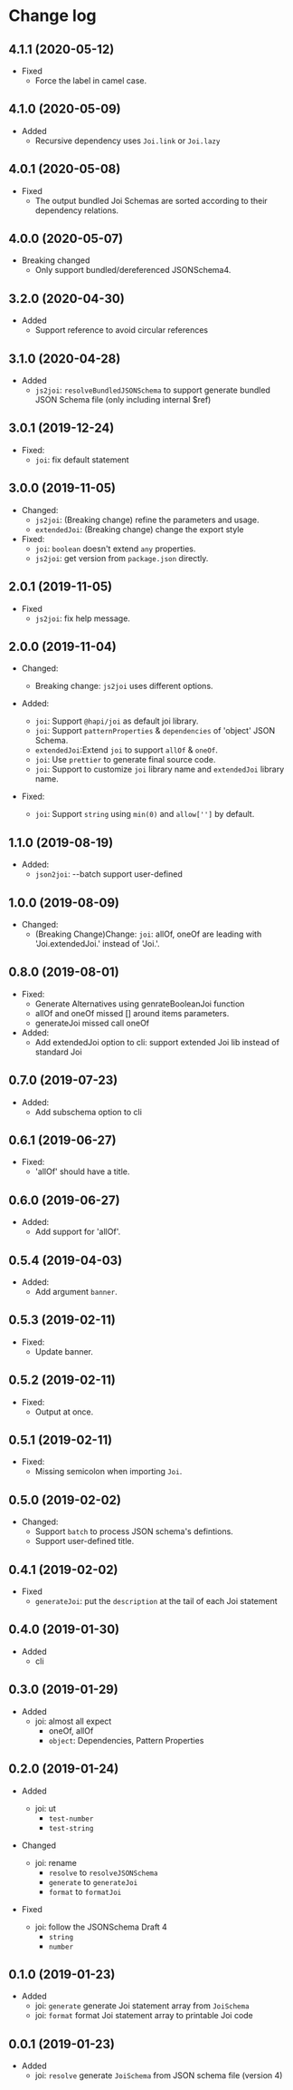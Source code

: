 # Change log

## 4.1.1 (2020-05-12)

* Fixed
  * Force the label in camel case.

## 4.1.0 (2020-05-09)

* Added
  * Recursive dependency uses `Joi.link` or `Joi.lazy`

## 4.0.1 (2020-05-08)

* Fixed
  * The output bundled Joi Schemas are sorted according to their dependency relations.

## 4.0.0 (2020-05-07)

* Breaking changed
  * Only support bundled/dereferenced JSONSchema4.

## 3.2.0 (2020-04-30)

* Added
  * Support reference to avoid circular references  

## 3.1.0 (2020-04-28)

* Added
  * `js2joi`: `resolveBundledJSONSchema` to support generate bundled JSON Schema file (only including internal $ref)

## 3.0.1 (2019-12-24)

* Fixed:
  * `joi`: fix default statement

## 3.0.0 (2019-11-05)

* Changed:
  * `js2joi`: (Breaking change) refine the parameters and usage.
  * `extendedJoi`: (Breaking change) change the export style
* Fixed:
  * `joi`: `boolean` doesn't extend `any` properties.
  * `js2joi`: get version from `package.json` directly.

## 2.0.1 (2019-11-05)

* Fixed
  * `js2joi`: fix help message.

## 2.0.0 (2019-11-04)

* Changed:
  * Breaking change: `js2joi` uses different options.

* Added:
  * `joi`: Support `@hapi/joi` as default joi library.
  * `joi`: Support `patternProperties` & `dependencies` of 'object' JSON Schema.
  * `extendedJoi`:Extend `joi` to support `allOf` & `oneOf`.
  * `joi`: Use `prettier` to generate final source code.
  * `joi`: Support to customize `joi` library name and `extendedJoi` library name.

* Fixed:
  * `joi`: Support `string` using `min(0)` and `allow['']` by default.

## 1.1.0 (2019-08-19)

* Added:
  * `json2joi`: --batch support user-defined

## 1.0.0 (2019-08-09)

* Changed:
  * (Breaking Change)Change: `joi`: allOf, oneOf are leading with 'Joi.extendedJoi.' instead of 'Joi.'.

## 0.8.0 (2019-08-01)

* Fixed:
  * Generate Alternatives using genrateBooleanJoi function
  * allOf and oneOf missed [] around items parameters.
  * generateJoi missed call oneOf
* Added:
  * Add extendedJoi option to cli: support extended Joi lib instead of standard Joi

## 0.7.0 (2019-07-23)

* Added:
  * Add subschema option to cli

## 0.6.1 (2019-06-27)

* Fixed:
  * 'allOf' should have a title.

## 0.6.0 (2019-06-27)

* Added:
  * Add support for 'allOf'.

## 0.5.4 (2019-04-03)

* Added:
  * Add argument `banner`.

## 0.5.3 (2019-02-11)

* Fixed:
  * Update banner.

## 0.5.2 (2019-02-11)

* Fixed:
  * Output at once.

## 0.5.1 (2019-02-11)

* Fixed:
  * Missing semicolon when importing `Joi`.

## 0.5.0 (2019-02-02)

* Changed:
  * Support `batch` to process JSON schema's defintions.
  * Support user-defined title.
  
## 0.4.1 (2019-02-02)

* Fixed
  * `generateJoi`: put the `description` at the tail of each Joi statement

## 0.4.0 (2019-01-30)

* Added
  * cli

## 0.3.0 (2019-01-29)

* Added
  * joi: almost all expect
    * oneOf, allOf
    * `object`: Dependencies, Pattern Properties

## 0.2.0 (2019-01-24)

* Added
  * joi: ut
    * `test-number`
    * `test-string`

* Changed
  * joi: rename
    * `resolve` to `resolveJSONSchema`
    * `generate` to `generateJoi`
    * `format` to `formatJoi`
  
* Fixed
  * joi: follow the JSONSchema Draft 4
    * `string`
    * `number`

## 0.1.0 (2019-01-23)

* Added
  * joi: `generate` generate Joi statement array from `JoiSchema`
  * joi: `format` format Joi statement array to printable Joi code

## 0.0.1 (2019-01-23)

* Added
  * joi: `resolve` generate `JoiSchema` from JSON schema file (version 4)
